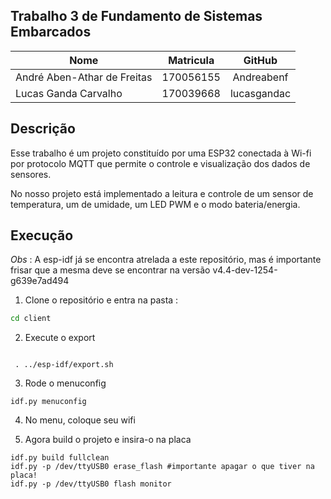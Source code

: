 ## Trabalho 3 de Fundamento de Sistemas Embarcados

**Nome** | **Matricula** | **GitHub** 
---------|:-------------:|:----------:
André Aben-Athar de Freitas | 170056155 | Andreabenf
Lucas Ganda Carvalho| 170039668 | lucasgandac

## Descrição
Esse trabalho é um projeto constituído por uma ESP32 conectada à Wi-fi por protocolo MQTT que permite o controle e visualização dos dados de sensores.

No nosso projeto está implementado a leitura e controle de um sensor de temperatura, um de umidade, um LED PWM e o modo bateria/energia.

## Execução

*Obs* : A esp-idf já se encontra atrelada a este repositório, mas é importante frisar que a mesma deve se encontrar na versão v4.4-dev-1254-g639e7ad494

1. Clone o repositório e entra na pasta :
```sh
cd client

```
2. Execute o export
```

 . ../esp-idf/export.sh
```
3. Rode o menuconfig
```
idf.py menuconfig

```

4. No menu, coloque seu wifi


5. Agora build o projeto e insira-o na placa
```
idf.py build fullclean
idf.py -p /dev/ttyUSB0 erase_flash #importante apagar o que tiver na placa!
idf.py -p /dev/ttyUSB0 flash monitor
```

